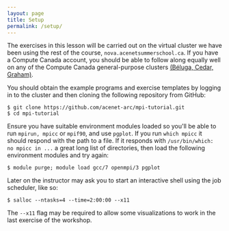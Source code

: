 ```yaml
---
layout: page
title: Setup
permalink: /setup/
---
```

The exercises in this lesson will be carried out on the virtual cluster we have
been using the rest of the course, `nova.acenetsummerschool.ca`.  If you have a
Compute Canada account, you should be able to follow along equally well on any
of the Compute Canada general-purpose clusters 
<a href="https://docs.computecanada.ca/wiki/Compute_Canada_Documentation">(Béluga, Cedar, Graham)</a>.

You should obtain the example programs and exercise templates by logging in to
the cluster and then cloning the following repository from GitHub:

```
$ git clone https://github.com/acenet-arc/mpi-tutorial.git
$ cd mpi-tutorial
```

Ensure you have suitable environment modules loaded so you'll
be able to run `mpirun, mpicc` or `mpif90`, and use `pgplot`.
If you run `which mpicc` it should respond with the path to a file.
If it responds with `/usr/bin/which: no mpicc in ...` a great
long list of directories, then load the following environment 
modules and try again:

```
$ module purge; module load gcc/7 openmpi/3 pgplot
```

Later on the instructor may ask you to start an interactive shell
using the job scheduler, like so:

```
$ salloc --ntasks=4 --time=2:00:00 --x11
```

The `--x11` flag may be required to allow some visualizations to work
in the last exercise of the workshop. 
